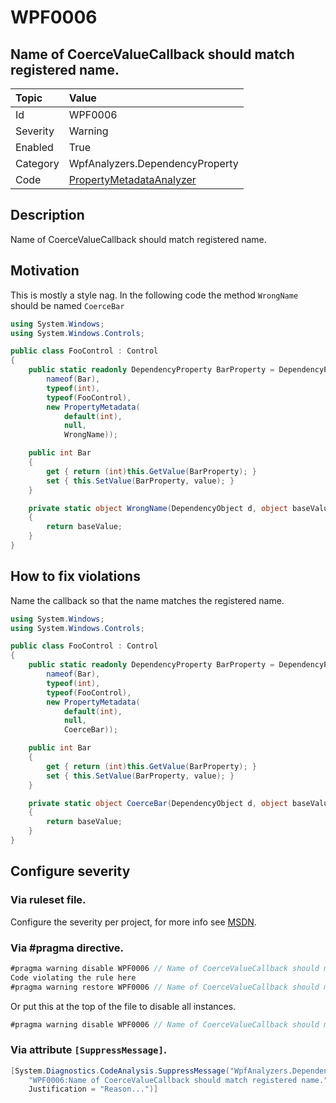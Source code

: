 # WPF0006
## Name of CoerceValueCallback should match registered name.

| Topic    | Value
| :--      | :--
| Id       | WPF0006
| Severity | Warning
| Enabled  | True
| Category | WpfAnalyzers.DependencyProperty
| Code     | [PropertyMetadataAnalyzer](https://github.com/DotNetAnalyzers/WpfAnalyzers/blob/master/WpfAnalyzers/Analyzers/PropertyMetadataAnalyzer.cs)

## Description

Name of CoerceValueCallback should match registered name.

## Motivation

This is mostly a style nag. In the following code the method `WrongName` should be named `CoerceBar`

```C#
using System.Windows;
using System.Windows.Controls;

public class FooControl : Control
{
    public static readonly DependencyProperty BarProperty = DependencyProperty.Register(
        nameof(Bar),
        typeof(int),
        typeof(FooControl),
        new PropertyMetadata(
            default(int), 
            null, 
            WrongName));

    public int Bar
    {
        get { return (int)this.GetValue(BarProperty); }
        set { this.SetValue(BarProperty, value); }
    }

    private static object WrongName(DependencyObject d, object baseValue)
    {
        return baseValue;
    }
}
```

## How to fix violations

Name the callback so that the name matches the registered name.

```C#
using System.Windows;
using System.Windows.Controls;

public class FooControl : Control
{
    public static readonly DependencyProperty BarProperty = DependencyProperty.Register(
        nameof(Bar),
        typeof(int),
        typeof(FooControl),
        new PropertyMetadata(
            default(int), 
            null, 
            CoerceBar));

    public int Bar
    {
        get { return (int)this.GetValue(BarProperty); }
        set { this.SetValue(BarProperty, value); }
    }

    private static object CoerceBar(DependencyObject d, object baseValue)
    {
        return baseValue;
    }
}
```

<!-- start generated config severity -->
## Configure severity

### Via ruleset file.

Configure the severity per project, for more info see [MSDN](https://msdn.microsoft.com/en-us/library/dd264949.aspx).

### Via #pragma directive.
```C#
#pragma warning disable WPF0006 // Name of CoerceValueCallback should match registered name.
Code violating the rule here
#pragma warning restore WPF0006 // Name of CoerceValueCallback should match registered name.
```

Or put this at the top of the file to disable all instances.
```C#
#pragma warning disable WPF0006 // Name of CoerceValueCallback should match registered name.
```

### Via attribute `[SuppressMessage]`.

```C#
[System.Diagnostics.CodeAnalysis.SuppressMessage("WpfAnalyzers.DependencyProperty", 
    "WPF0006:Name of CoerceValueCallback should match registered name.", 
    Justification = "Reason...")]
```
<!-- end generated config severity -->